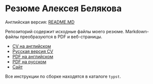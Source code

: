 # Резюме Алексея Белякова

Английская версия: [README.MD](./README.MD)

Репозиторий содержит исходные файлы моего резюме. Markdown-файлы преобразуются в PDF и веб-страницы.

- [CV на английском](./CV.MD)
- [Русская версия CV](./CV_RU.MD)
- [PDF на английском](https://github.com/qqrm/CV/releases/latest/download/Belyakov_en_typst.pdf)
- [PDF на русском](https://github.com/qqrm/CV/releases/latest/download/Belyakov_ru_typst.pdf)
- [Сайт](https://qqrm.github.io/CV/)

Все инструкции по сборке находятся в каталоге `typst`.
